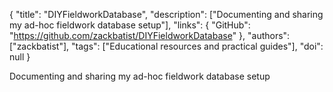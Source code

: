 {
  "title": "DIYFieldworkDatabase",
  "description": ["Documenting and sharing my ad-hoc fieldwork database setup"],
  "links": {
    "GitHub": "https://github.com/zackbatist/DIYFieldworkDatabase"
  },
  "authors": ["zackbatist"],
  "tags": ["Educational resources and practical guides"],
  "doi": null
}

<!-- Generated by csv2md.R – do not edit by hand -->

Documenting and sharing my ad-hoc fieldwork database setup